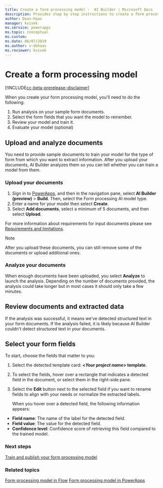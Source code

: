 ```yaml
---
title: Create a form processing model -  AI Builder | Microsoft Docs
description: Provides step by step instructions to create a form processing model in AI Builder.
author: Dean-Haas
manager: kvivek
ms.service: powerapps
ms.topic: conceptual
ms.custom: 
ms.date: 06/07/2019
ms.author: v-dehaas
ms.reviewer: kvivek
---
```


# Create a form processing model

[!INCLUDE[cc-beta-prerelease-disclaimer](./includes/cc-beta-prerelease-disclaimer.md)]

When  you create your form processing model, you’ll need to do the following:

1. Run analysis on your sample form documents.
2. Select the form fields that you want the model to remember.
3. Review your model and train it.
4. Evaluate your model (optional)


## Upload and analyze documents

You need to provide sample documents to train your model for the type of form from which you want to extract information. After you upload your documents, AI Builder analyzes them so you can tell whether you can train a model from them.

### Upload your documents

1. Sign in to [PowerApps](https://web.powerapps.com), and then in the navigation pane, select **AI Builder (preview)** > **Build**. Then, select the Form processing AI model type.
2. Enter a name for your model then select **Create**. 
3. Select **Add documents**, select a minimum of 5 documents, and then select **Upload**.

For more information about requirements for input documents please see [Requirements and limitations](form-processing-model-requirements.md).
> [!NOTE] 
>
> After you upload these documents, you can still remove some of the documents or upload additional ones.

### Analyze your documents

When enough documents have been uploaded, you select **Analyze** to launch the analysis. Depending on the number of documents provided, the analysis could take longer but in most cases it should only take a few minutes.

## Review documents and extracted data

If the analysis was successful, it means we’ve detected structured text in your form documents. If the analysis failed, it is likely because AI Builder couldn't detect structured text in your documents.

 
## Select your form fields

To start, choose the fields that matter to you:

 1. Select the detected template card: **\<*Your project name*> template**.
 1. To select the fields, hover over a rectangle that indicates a detected field in the document, or select them in the right-side pane.
 1. Select the **Edit** button next to the selected field if you want to rename fields to align with your needs or normalize the extracted labels.

    When you hover over a detected field, the following information appears:

- **Field name**: The name of the label for the detected field.
- **Field value**: The value for the detected field.
- **Confidence level**: Confidence score of retrieving this field compared to the trained model.

### Next steps

[Train and publish your form processing model](form-processing-train.md)

### Related topics

[Form processing model in Flow](form-processing-model-in-flow.md)
[Form processing model in PowerApps](form-processor-component-in-powerapps.md)